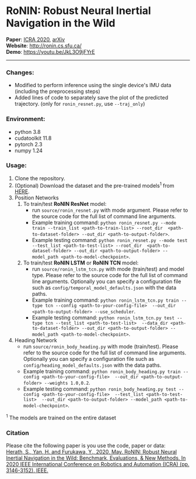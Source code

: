 # RoNIN: Robust Neural Inertial Navigation in the Wild

**Paper**: [ICRA 2020](https://ieeexplore.ieee.org/abstract/document/9196860), [arXiv](https://arxiv.org/abs/1905.12853)  
**Website**: http://ronin.cs.sfu.ca/  
**Demo**: https://youtu.be/JkL3O9jFYrE

---
### Changes:
- Modified to perform inference using the single device's IMU data (including the preprocessing steps)
- Added lines of code to separately save the plot of the predicted trajectory. (only for `ronin_resnet.py`, use `--traj_only`)

### Environment:
- python 3.8
- cudatoolkit 11.8
- pytorch 2.3
- numpy 1.24

### Usage:
1. Clone the repository.
2. (Optional) Download the dataset and the pre-trained models<sup>1</sup> from [HERE](https://doi.org/10.20383/102.0543). 
3. Position Networks 
    1. To train/test **RoNIN ResNet** model:
        * run ```source/ronin_resnet.py``` with mode argument. Please refer to the source code for the full list of command 
        line arguments. 
        * Example training command: ```python ronin_resnet.py --mode train --train_list <path-to-train-list> --root_dir 
        <path-to-dataset-folder> --out_dir <path-to-output-folder>```.
        * Example testing command: ```python ronin_resnet.py --mode test --test_list <path-to-test-list> --root_dir 
        <path-to-dataset-folder> --out_dir <path-to-output-folder> --model_path <path-to-model-checkpoint>```.
    2. To train/test **RoNIN LSTM** or **RoNIN TCN** model:
        * run ```source/ronin_lstm_tcn.py``` with mode (train/test) and model type. Please refer to the source code for the 
        full list of command line arguments. Optionally you can specify a configuration file such as ```config/temporal_model_defaults.json``` with the data
         paths.
        * Example training command: ```python ronin_lstm_tcn.py train --type tcn --config <path-to-your-config-file> 
        --out_dir <path-to-output-folder> --use_scheduler```.
        * Example testing command: ```python ronin_lstm_tcn.py test --type tcn --test_list <path-to-test-list> 
        --data_dir <path-to-dataset-folder> --out_dir <path-to-output-folder> --model_path <path-to-model-checkpoint>```.
4. Heading Network
    * run ```source/ronin_body_heading.py``` with mode (train/test). Please refer to the source code 
    for the full list of command line arguments. Optionally you can specify a configuration file such as 
    ```config/heading_model_defaults.json``` with the data paths.
    * Example training command: ```python ronin_body_heading.py train --config <path-to-your-config-file> 
    --out_dir <path-to-output-folder> --weights 1.0,0.2```.
    * Example testing command: ```python ronin_body_heading.py test --config <path-to-your-config-file> 
    --test_list <path-to-test-list>  --out_dir <path-to-output-folder> --model_path <path-to-model-checkpoint>```.

<sup>1</sup> The models are trained on the entire dataset

### Citation
Please cite the following paper is you use the code, paper or data:  
[Herath, S., Yan, H. and Furukawa, Y., 2020, May. RoNIN: Robust Neural Inertial Navigation in the Wild: Benchmark, Evaluations, & New Methods. In 2020 IEEE International Conference on Robotics and Automation (ICRA) (pp. 3146-3152). IEEE.](https://ieeexplore.ieee.org/abstract/document/9196860)
